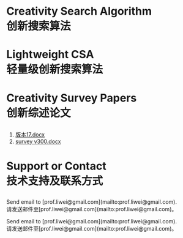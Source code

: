 # <p> Creativity Search Algorithm <br/> 创新搜索算法 </p>

# <p> Lightweight CSA <br/> 轻量级创新搜索算法 </p>

# <p> Creativity Survey Papers <br/> 创新综述论文 </p>

1. [版本17.docx](https://github.com/creativitysurvey/creativitysurvey.github.io/files/7519298/17.docx)
2. [survey v300.docx](https://github.com/creativitysurvey/creativitysurvey.github.io/files/7519300/survey.v300.docx)

# <p> Support or Contact  <br/> 技术支持及联系方式 </p>

<p> Send email to [prof.liwei@gmail.com](mailto:prof.liwei@gmail.com).   <br/> 请发送邮件至[prof.liwei@gmail.com](mailto:prof.liwei@gmail.com)。</p>



<p> Send email to [prof.liwei@gmail.com](mailto:prof.liwei@gmail.com).   <br/> 请发送邮件至[prof.liwei@gmail.com](mailto:prof.liwei@gmail.com)。</p>
